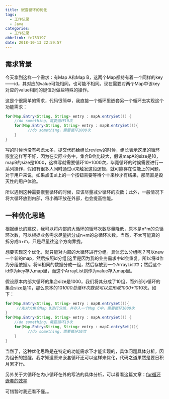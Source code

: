 ```yaml
---
title: 嵌套循环的优化
tags:
  - 工作记录
  - Java
categories:
  - 工作记录
abbrlink: fe753197
date: 2018-10-13 22:59:57
---
```

## 需求背景

今天拿到这样一个需求：有Map A和Map B，这两个Map都持有着一个同样的key——id，其对应的value可能相同，也可能不相同。现在需要对两个Map中该key对应的value相同的键值对做些特殊的操作。

这是个很简单的需求，代码很简单，我直接一个循环里嵌套另一个循环去实现这个功能需求：

```java
for(Map.Entry<String, String> entry : mapA.entrySet()) {
    //do something，需要循环10次
    for(Map.Entry<String, String> entry : mapB.entrySet()){
          //do something，需要循环1000次
    }
}
```
<!-- more -->
写的时候也没有考虑太多，提交代码给组长review的时候，组长表示这里的循环嵌套这样写不好，因为在实际业务中，集合B会比较大，假设mapA的size是10，mapB的size是1000，这样写就需要循环10*1000次，毕竟循环的时候需要进行一系列操作，假如有很多人同时通过ui来触发这段逻辑，就可能存在性能上的问题，对于用户来说，如果点击ui上的一个按钮需要等待个十来秒才有结果，那简直是毁灭性的用户体验。

所以遇到这种需要嵌套循环的时候，应该尽量减少循环的次数；此外，一般情况下将大循环放到内部，将小循环放在外部，也会提高性能。

## 一种优化思路

根据组长的建议，我可以将内部的大循环的循环次数尽量降低，原本是n*m的总循环次数，可以根据业务需求尽量拆分成n+m的总循环次数。当然，不太可能真的拆分成n+m，只是尽量往这个方向靠拢。

想要实现这个优化，就只能对内部的大循环进行分组。具体怎么分组呢？可以new一个新的map，然后按照id分组(这里是因为我的业务需求中id会重复，所以将id作为分组依据)。将id相同的数据分成一组，然后存放到一个ArrayList中；然后这个id作为key存入map里，而这个ArrayList则作为value存入map里。

假设原本内部大循环的集合size是1000，我们将其分成了10组，而外部小循环的集合size是10，那么原本的10*1000总循环次数就可以变形成1000+10*10次。如下：

```java
for(Map.Entry<String, String> entry : mapB.entrySet()){
     //先对大集合Map B进行分组，并存入一个Map C中，需要循环1000次
}
for(Map.Entry<String, String> entry : mapA.entrySet()) {
    //do something，需要循环10次
    for(Map.Entry<String, String> entry : mapC.entrySet()){
          //do something，需要循环10次
    }
}
```
当然了，这种优化思路是在特定的功能需求下才能实现的，具体问题具体分析，因为组长的提醒，我才知道原来嵌套循环还可以这样来优化，代码之道果然是要日积月累才行。

另外关于大循环在内小循环在外的写法的具体分析，可以看看这篇文章：[for循环嵌套的效率](https://blog.csdn.net/gudongxian/article/details/50392274)

可惜暂时我还看不懂。。
